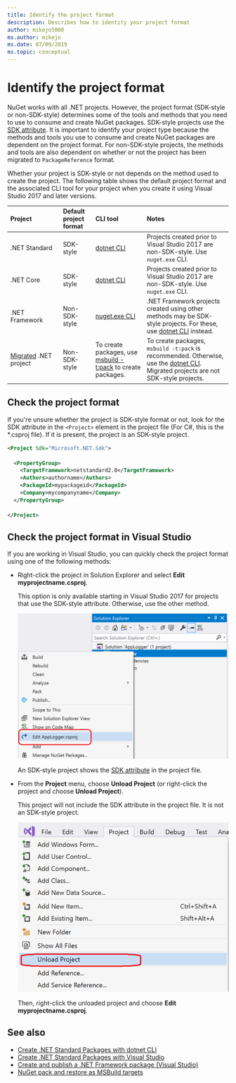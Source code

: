 ```yaml
---
title: Identify the project format
description: Describes how to identity your project format
author: mikejo5000
ms.author: mikejo
ms.date: 07/09/2019
ms.topic: conceptual
---
```


# Identify the project format

NuGet works with all .NET projects. However, the project format (SDK-style or non-SDK-style) determines some of the tools and methods that you need to use to consume and create NuGet packages. SDK-style projects use the [SDK attribute](/dotnet/core/tools/csproj#additions). It is important to identify your project type because the methods and tools you use to consume and create NuGet packages are dependent on the project format. For non-SDK-style projects, the methods and tools are also dependent on whether or not the project has been migrated to `PackageReference` format.

Whether your project is SDK-style or not depends on the method used to create the project. The following table shows the default project format and the associated CLI tool for your project when you create it using Visual Studio 2017 and later versions.

| Project&nbsp;&nbsp;&nbsp;&nbsp;&nbsp;&nbsp;&nbsp;&nbsp;&nbsp;&nbsp;&nbsp;&nbsp;&nbsp;&nbsp; | Default project format | CLI tool&nbsp;&nbsp;&nbsp;&nbsp;&nbsp;&nbsp;&nbsp;&nbsp;&nbsp; | Notes |
|:------------- |:-------------|:-----|:-----|
| .NET Standard | SDK-style | [dotnet CLI](../install-nuget-client-tools.md#dotnetexe-cli) | Projects created prior to Visual Studio 2017 are non-SDK-style. Use `nuget.exe` CLI. |
| .NET Core | SDK-style | [dotnet CLI](../install-nuget-client-tools.md#dotnetexe-cli) | Projects created prior to Visual Studio 2017 are non-SDK-style. Use `nuget.exe` CLI. |
| .NET Framework | Non-SDK-style | [nuget.exe CLI](../install-nuget-client-tools.md#nugetexe-cli) | .NET Framework projects created using other methods may be SDK-style projects. For these, use [dotnet CLI](../install-nuget-client-tools.md#dotnetexe-cli) instead. |
| [Migrated](../consume-packages/migrate-packages-config-to-package-reference.md) .NET project | Non-SDK-style| To create packages, use [msbuild -t:pack](../consume-packages/migrate-packages-config-to-package-reference.md#create-a-package-after-migration) to create packages. | To create packages, `msbuild -t:pack` is recommended. Otherwise, use the [dotnet CLI](../install-nuget-client-tools.md#dotnetexe-cli). Migrated projects are not SDK-style projects. |

## Check the project format

If you're unsure whether the project is SDK-style format or not, look for the SDK attribute in the `<Project>` element in the project file (For C#, this is the *.csproj file). If it is present, the project is an SDK-style project.

```xml
<Project Sdk="Microsoft.NET.Sdk">

  <PropertyGroup>
    <TargetFramework>netstandard2.0</TargetFramework>
    <Authors>authorname</Authors>
    <PackageId>mypackageid</PackageId>
    <Company>mycompanyname</Company>
  </PropertyGroup>

</Project>
```

## Check the project format in Visual Studio

If you are working in Visual Studio, you can quickly check the project format using one of the following methods:

- Right-click the project in Solution Explorer and select **Edit myprojectname.csproj**.

   This option is only available starting in Visual Studio 2017 for projects that use the SDK-style attribute. Otherwise, use the other method.

   ![Edit the project file](media/edit-project-file.png)

   An SDK-style project shows the [SDK attribute](/dotnet/core/tools/csproj#additions) in the project file.
   
- From the **Project** menu, choose **Unload Project** (or right-click the project and choose **Unload Project**).

   This project will not include the SDK attribute in the project file. It is not an SDK-style project.

   ![Unload the project](media/unload-project.png)

   Then, right-click the unloaded project and choose **Edit myprojectname.csproj**.

## See also

- [Create .NET Standard Packages with dotnet CLI](../quickstart/create-and-publish-a-package-using-the-dotnet-cli.md)
- [Create .NET Standard Packages with Visual Studio](../quickstart/create-and-publish-a-package-using-visual-studio.md)
- [Create and publish a .NET Framework package (Visual Studio)](../quickstart/create-and-publish-a-package-using-visual-studio-net-framework.md)
- [NuGet pack and restore as MSBuild targets](../reference/msbuild-targets.md)
